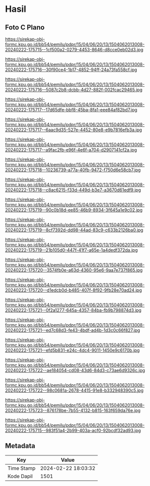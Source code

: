 # Hasil

## Foto C Plano

https://sirekap-obj-formc.kpu.go.id/bb54/pemilu/pdpr/15/04/06/20/13/1504062013008-20240222-175715--1cf500a2-0279-4453-8646-d8cce0eb02d3.jpg

https://sirekap-obj-formc.kpu.go.id/bb54/pemilu/pdpr/15/04/06/20/13/1504062013008-20240222-175716--30f90ce4-1b17-4852-94ff-24a73fa558cf.jpg

https://sirekap-obj-formc.kpu.go.id/bb54/pemilu/pdpr/15/04/06/20/13/1504062013008-20240222-175716--5087c2b8-dcbb-4d27-882f-002fcac29465.jpg

https://sirekap-obj-formc.kpu.go.id/bb54/pemilu/pdpr/15/04/06/20/13/1504062013008-20240222-175717--17d65dfe-bbf8-45ba-8fa1-eee84af82bd7.jpg

https://sirekap-obj-formc.kpu.go.id/bb54/pemilu/pdpr/15/04/06/20/13/1504062013008-20240222-175717--6aac9d35-527e-4452-80e8-e9b7816efb3a.jpg

https://sirekap-obj-formc.kpu.go.id/bb54/pemilu/pdpr/15/04/06/20/13/1504062013008-20240222-175717--a9fac2fb-e96f-4e6f-a704-d2907141cf2a.jpg

https://sirekap-obj-formc.kpu.go.id/bb54/pemilu/pdpr/15/04/06/20/13/1504062013008-20240222-175718--10236739-a77a-40fb-9472-f750d6e58cb7.jpg

https://sirekap-obj-formc.kpu.go.id/bb54/pemilu/pdpr/15/04/06/20/13/1504062013008-20240222-175718--c8ac6215-f33d-449d-b3e7-a3670d61edf9.jpg

https://sirekap-obj-formc.kpu.go.id/bb54/pemilu/pdpr/15/04/06/20/13/1504062013008-20240222-175719--90c0b18d-ee85-46b9-8934-3f645a1e9c02.jpg

https://sirekap-obj-formc.kpu.go.id/bb54/pemilu/pdpr/15/04/06/20/13/1504062013008-20240222-175719--8cf7392d-dd98-44ad-83c9-c633b2126ba0.jpg

https://sirekap-obj-formc.kpu.go.id/bb54/pemilu/pdpr/15/04/06/20/13/1504062013008-20240222-175719--21b105d0-447f-41f7-a65e-1a4dedf372da.jpg

https://sirekap-obj-formc.kpu.go.id/bb54/pemilu/pdpr/15/04/06/20/13/1504062013008-20240222-175720--3574fb0e-a63d-4360-95e6-9aa7e737f865.jpg

https://sirekap-obj-formc.kpu.go.id/bb54/pemilu/pdpr/15/04/06/20/13/1504062013008-20240222-175720--d1edcb0d-b485-407f-8f92-9fb28e70ad24.jpg

https://sirekap-obj-formc.kpu.go.id/bb54/pemilu/pdpr/15/04/06/20/13/1504062013008-20240222-175721--0f2a1277-645a-4357-84ba-fb9b798874d3.jpg

https://sirekap-obj-formc.kpu.go.id/bb54/pemilu/pdpr/15/04/06/20/13/1504062013008-20240222-175721--ed7c68d3-fe43-4bdf-ad4b-1d3c0c66f827.jpg

https://sirekap-obj-formc.kpu.go.id/bb54/pemilu/pdpr/15/04/06/20/13/1504062013008-20240222-175721--efd5b831-e24c-4dc4-9011-1450e9c6170b.jpg

https://sirekap-obj-formc.kpu.go.id/bb54/pemilu/pdpr/15/04/06/20/13/1504062013008-20240222-175722--ae184054-cd08-43d6-84d3-c73ae6d9326c.jpg

https://sirekap-obj-formc.kpu.go.id/bb54/pemilu/pdpr/15/04/06/20/13/1504062013008-20240222-175722--98c0681a-2678-4415-91e8-b332948390c5.jpg

https://sirekap-obj-formc.kpu.go.id/bb54/pemilu/pdpr/15/04/06/20/13/1504062013008-20240222-175723--876178be-7b55-4132-b815-163f659da76e.jpg

https://sirekap-obj-formc.kpu.go.id/bb54/pemilu/pdpr/15/04/06/20/13/1504062013008-20240222-175715--983f51a4-2b99-403a-acf0-92bcdf32ad93.jpg


## Metadata

| Key        | Value               |
| ---------- | ------------------- |
| Time Stamp | 2024-02-22 18:03:32 |
| Kode Dapil | 1501                |



